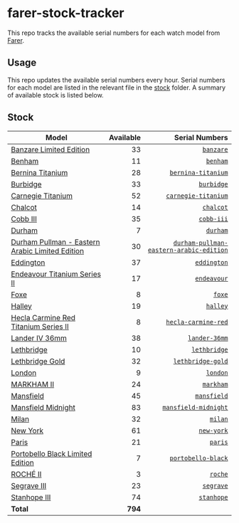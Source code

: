 # farer-stock-tracker

This repo tracks the available serial numbers for each watch model from [Farer](https://farer.com).

## Usage

This repo updates the available serial numbers every hour. Serial numbers for each model are listed in the relevant file in the [stock](./stock) folder. A summary of available stock is listed below.

## Stock

| Model | Available | Serial Numbers |
| ----- | --------: | -------------: |
| [Banzare Limited Edition](https://usd.farer.com/products/banzare) | 33 | [`banzare`](./stock/banzare) |
| [Benham](https://usd.farer.com/products/benham) | 11 | [`benham`](./stock/benham) |
| [Bernina Titanium](https://usd.farer.com/products/bernina-titanium) | 28 | [`bernina-titanium`](./stock/bernina-titanium) |
| [Burbidge](https://usd.farer.com/products/burbidge) | 33 | [`burbidge`](./stock/burbidge) |
| [Carnegie Titanium](https://usd.farer.com/products/carnegie-titanium) | 52 | [`carnegie-titanium`](./stock/carnegie-titanium) |
| [Chalcot](https://usd.farer.com/products/chalcot) | 14 | [`chalcot`](./stock/chalcot) |
| [Cobb III](https://usd.farer.com/products/cobb-iii) | 35 | [`cobb-iii`](./stock/cobb-iii) |
| [Durham](https://usd.farer.com/products/durham) | 7 | [`durham`](./stock/durham) |
| [Durham Pullman - Eastern Arabic Limited Edition](https://usd.farer.com/products/durham-pullman-eastern-arabic-edition) | 30 | [`durham-pullman-eastern-arabic-edition`](./stock/durham-pullman-eastern-arabic-edition) |
| [Eddington](https://usd.farer.com/products/eddington) | 37 | [`eddington`](./stock/eddington) |
| [Endeavour Titanium Series II](https://usd.farer.com/products/endeavour) | 17 | [`endeavour`](./stock/endeavour) |
| [Foxe](https://usd.farer.com/products/foxe) | 8 | [`foxe`](./stock/foxe) |
| [Halley](https://usd.farer.com/products/halley) | 19 | [`halley`](./stock/halley) |
| [Hecla Carmine Red Titanium Series II](https://usd.farer.com/products/hecla-carmine-red) | 8 | [`hecla-carmine-red`](./stock/hecla-carmine-red) |
| [Lander IV 36mm](https://usd.farer.com/products/lander-36mm) | 38 | [`lander-36mm`](./stock/lander-36mm) |
| [Lethbridge](https://usd.farer.com/products/lethbridge) | 10 | [`lethbridge`](./stock/lethbridge) |
| [Lethbridge Gold](https://usd.farer.com/products/lethbridge-gold) | 32 | [`lethbridge-gold`](./stock/lethbridge-gold) |
| [London](https://usd.farer.com/products/london) | 9 | [`london`](./stock/london) |
| [MARKHAM II](https://usd.farer.com/products/markham) | 24 | [`markham`](./stock/markham) |
| [Mansfield](https://usd.farer.com/products/mansfield) | 45 | [`mansfield`](./stock/mansfield) |
| [Mansfield Midnight](https://usd.farer.com/products/mansfield-midnight) | 83 | [`mansfield-midnight`](./stock/mansfield-midnight) |
| [Milan](https://usd.farer.com/products/milan) | 32 | [`milan`](./stock/milan) |
| [New York](https://usd.farer.com/products/new-york) | 61 | [`new-york`](./stock/new-york) |
| [Paris](https://usd.farer.com/products/paris) | 21 | [`paris`](./stock/paris) |
| [Portobello Black Limited Edition](https://usd.farer.com/products/portobello-black) | 7 | [`portobello-black`](./stock/portobello-black) |
| [ROCHÉ II](https://usd.farer.com/products/roche) | 3 | [`roche`](./stock/roche) |
| [Segrave III](https://usd.farer.com/products/segrave) | 23 | [`segrave`](./stock/segrave) |
| [Stanhope III](https://usd.farer.com/products/stanhope) | 74 | [`stanhope`](./stock/stanhope) |
| **Total** | **794** | |
